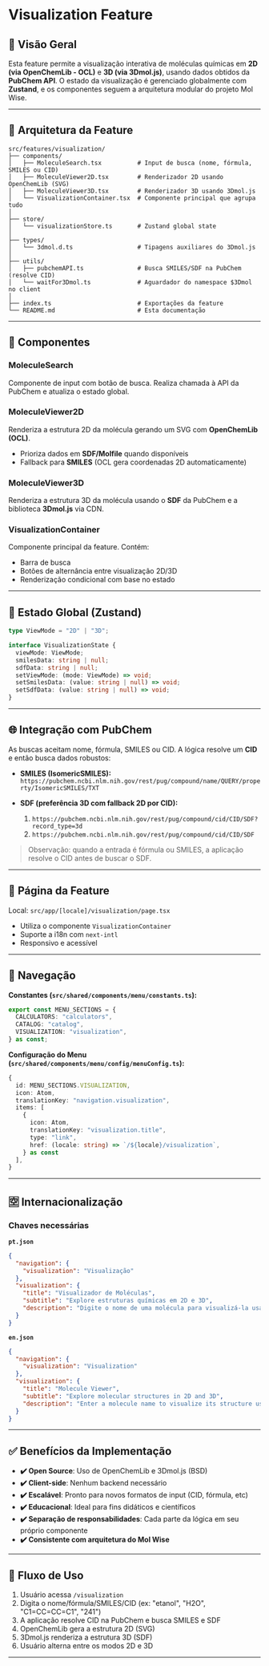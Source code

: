 # Visualization Feature

## 🎯 Visão Geral

Esta feature permite a visualização interativa de moléculas químicas em **2D (via OpenChemLib - OCL)** e **3D (via 3Dmol.js)**, usando dados obtidos da **PubChem API**. O estado da visualização é gerenciado globalmente com **Zustand**, e os componentes seguem a arquitetura modular do projeto Mol Wise.

---

## 🧱 Arquitetura da Feature

```
src/features/visualization/
├── components/
│   ├── MoleculeSearch.tsx          # Input de busca (nome, fórmula, SMILES ou CID)
│   ├── MoleculeViewer2D.tsx        # Renderizador 2D usando OpenChemLib (SVG)
│   ├── MoleculeViewer3D.tsx        # Renderizador 3D usando 3Dmol.js
│   └── VisualizationContainer.tsx  # Componente principal que agrupa tudo
│
├── store/
│   └── visualizationStore.ts       # Zustand global state
│
├── types/
│   └── 3dmol.d.ts                  # Tipagens auxiliares do 3Dmol.js
│
├── utils/
│   ├── pubchemAPI.ts               # Busca SMILES/SDF na PubChem (resolve CID)
│   └── waitFor3Dmol.ts             # Aguardador do namespace $3Dmol no client
│
├── index.ts                        # Exportações da feature
└── README.md                       # Esta documentação
```

---

## 🧪 Componentes

### MoleculeSearch

Componente de input com botão de busca. Realiza chamada à API da PubChem e atualiza o estado global.

### MoleculeViewer2D

Renderiza a estrutura 2D da molécula gerando um SVG com **OpenChemLib (OCL)**.

- Prioriza dados em **SDF/Molfile** quando disponíveis
- Fallback para **SMILES** (OCL gera coordenadas 2D automaticamente)

### MoleculeViewer3D

Renderiza a estrutura 3D da molécula usando o **SDF** da PubChem e a biblioteca **3Dmol.js** via CDN.

### VisualizationContainer

Componente principal da feature. Contém:

- Barra de busca
- Botões de alternância entre visualização 2D/3D
- Renderização condicional com base no estado

---

## 🧠 Estado Global (Zustand)

```ts
type ViewMode = "2D" | "3D";

interface VisualizationState {
  viewMode: ViewMode;
  smilesData: string | null;
  sdfData: string | null;
  setViewMode: (mode: ViewMode) => void;
  setSmilesData: (value: string | null) => void;
  setSdfData: (value: string | null) => void;
}
```

---

## 🌐 Integração com PubChem

As buscas aceitam nome, fórmula, SMILES ou CID. A lógica resolve um **CID** e então busca dados robustos:

- **SMILES (IsomericSMILES):**  
  `https://pubchem.ncbi.nlm.nih.gov/rest/pug/compound/name/QUERY/property/IsomericSMILES/TXT`

- **SDF (preferência 3D com fallback 2D por CID):**
  1. `https://pubchem.ncbi.nlm.nih.gov/rest/pug/compound/cid/CID/SDF?record_type=3d`
  2. `https://pubchem.ncbi.nlm.nih.gov/rest/pug/compound/cid/CID/SDF`

> Observação: quando a entrada é fórmula ou SMILES, a aplicação resolve o CID antes de buscar o SDF.

---

## 📄 Página da Feature

Local: `src/app/[locale]/visualization/page.tsx`

- Utiliza o componente `VisualizationContainer`
- Suporte a i18n com `next-intl`
- Responsivo e acessível

---

## 🧭 Navegação

**Constantes (`src/shared/components/menu/constants.ts`):**

```ts
export const MENU_SECTIONS = {
  CALCULATORS: "calculators",
  CATALOG: "catalog",
  VISUALIZATION: "visualization",
} as const;
```

**Configuração do Menu (`src/shared/components/menu/config/menuConfig.ts`):**

```ts
{
  id: MENU_SECTIONS.VISUALIZATION,
  icon: Atom,
  translationKey: "navigation.visualization",
  items: [
    {
      icon: Atom,
      translationKey: "visualization.title",
      type: "link",
      href: (locale: string) => `/${locale}/visualization`,
    } as const
  ],
}
```

---

## 🈳 Internacionalização

### Chaves necessárias

**`pt.json`**

```json
{
  "navigation": {
    "visualization": "Visualização"
  },
  "visualization": {
    "title": "Visualizador de Moléculas",
    "subtitle": "Explore estruturas químicas em 2D e 3D",
    "description": "Digite o nome de uma molécula para visualizá-la usando dados da PubChem."
  }
}
```

**`en.json`**

```json
{
  "navigation": {
    "visualization": "Visualization"
  },
  "visualization": {
    "title": "Molecule Viewer",
    "subtitle": "Explore molecular structures in 2D and 3D",
    "description": "Enter a molecule name to visualize its structure using PubChem data."
  }
}
```

---

## ✅ Benefícios da Implementação

- **✔️ Open Source**: Uso de OpenChemLib e 3Dmol.js (BSD)
- **✔️ Client-side**: Nenhum backend necessário
- **✔️ Escalável**: Pronto para novos formatos de input (CID, fórmula, etc)
- **✔️ Educacional**: Ideal para fins didáticos e científicos
- **✔️ Separação de responsabilidades**: Cada parte da lógica em seu próprio componente
- **✔️ Consistente com arquitetura do Mol Wise**

---

## 🔄 Fluxo de Uso

1. Usuário acessa `/visualization`
2. Digita o nome/fórmula/SMILES/CID (ex: "etanol", "H2O", "C1=CC=CC=C1", "241")
3. A aplicação resolve CID na PubChem e busca SMILES e SDF
4. OpenChemLib gera a estrutura 2D (SVG)
5. 3Dmol.js renderiza a estrutura 3D (SDF)
6. Usuário alterna entre os modos 2D e 3D

---
